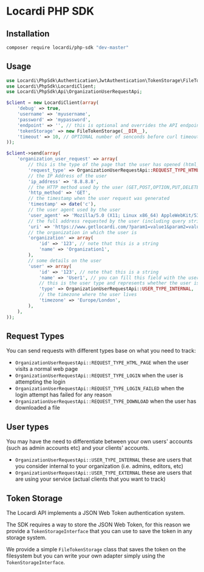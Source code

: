 # Locardi PHP SDK

## Installation

```bash
composer require locardi/php-sdk "dev-master"
```

## Usage

```php
use Locardi\PhpSdk\Authentication\JwtAuthentication\TokenStorage\FileTokenStorage;
use Locardi\PhpSdk\LocardiClient;
use Locardi\PhpSdk\Api\OrganizationUserRequestApi;

$client = new LocardiClient(array(
    'debug' => true,
    'username' => 'myusername',
    'password' => 'mypassword',
    'endpoint' => '', // this is optional and overrides the API endpoing (used for sandbox)
    'tokenStorage' => new FileTokenStorage(__DIR__),
    'timeout' => 10, // OPTIONAL number of senconds before curl timeout (default is 30 seconds) 
));

$client->send(array(
    'organization_user_request' => array(
        // this is the type of the page that the user has opened (html_page,login,login_failed,download)
        'request_type' => OrganizationUserRequestApi::REQUEST_TYPE_HTML_PAGE,
        // the IP Address of the user
        'ip_address' => '8.8.8.8',
        // the HTTP method used by the user (GET,POST,OPTION,PUT,DELETE)
        'http_method' => 'GET',
        // the timestamp when the user request was generated
        'timestamp' => date('c'),
        // the user agent used by the user
        'user_agent' => 'Mozilla/5.0 (X11; Linux x86_64) AppleWebKit/537.36 (KHTML, like Gecko) Chrome/57.0.2987.110 Safari/537.36',
        // the full address requested by the user (including query string, anchors etc)
        'uri' => 'https://www.getlocardi.com/?param1=value1&param2=value2',
        // the organization in which the user is
        'organization' => array(
            'id' => '123', // note that this is a string
            'name' => 'Organization1',
        ),
        // some details on the user
        'user' => array(
            'id' => '123', // note that this is a string
            'name' => 'User1', // you can fill this field with the username,email or any other unique id
            // this is the user type and represents whether the user is internal (like an admin/editor account) or external (like a normal user)
            'type' => OrganizationUserRequestApi::USER_TYPE_INTERNAL,
            // the timezone where the user lives
            'timezone' => 'Europe/London',
        ),
    ),
));

```

## Request Types

You can send requests with different types base on what you need to track:

- `OrganizationUserRequestApi::REQUEST_TYPE_HTML_PAGE` when the user visits a normal web page
- `OrganizationUserRequestApi::REQUEST_TYPE_LOGIN` when the user is attempting the login
- `OrganizationUserRequestApi::REQUEST_TYPE_LOGIN_FAILED` when the login attempt has failed for any reason
- `OrganizationUserRequestApi::REQUEST_TYPE_DOWNLOAD` when the user has downloaded a file

## User types

You may have the need to differentiate between your own users' accounts (such as admin accounts etc) and your clients' accounts. 

- `OrganizationUserRequestApi::USER_TYPE_INTERNAL` these are users that you consider internal to your organization (i.e. admins, editors, etc)
- `OrganizationUserRequestApi::USER_TYPE_EXTERNAL` these are users that are using your service (actual clients that you want to track)

## Token Storage

The Locardi API implements a JSON Web Token authentication system.

The SDK requires a way to store the JSON Web Token, for this reason we provide
a `TokenStorageInterface` that you can use to save the token in any storage system.

We provide a simple `FileTokenStorage` class that saves the token on the filesystem but you can write your own adapter simply using the `TokenStorageInterface`. 
